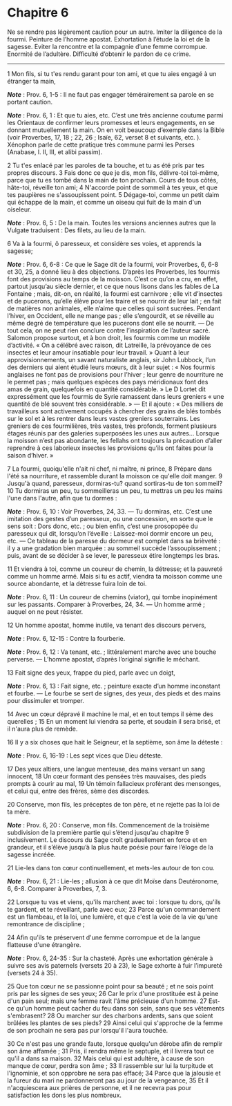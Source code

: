 # Chapitre 6

Ne se rendre pas légèrement caution pour un autre.
Imiter la diligence de la fourmi.
Peinture de l’homme apostat.
Exhortation à l’étude la loi et de la sagesse.
Eviter la rencontre et la compagnie d’une femme corrompue.
Enormité de l’adultère.
Difficulté d’obtenir le pardon de ce crime.

***

1 Mon fils, si tu t'es rendu garant pour ton ami, et que tu aies engagé à un étranger ta main,

***Note*** :  Prov. 6, 1-5 : Il ne faut pas engager témérairement sa parole en se portant caution.

***Note*** :  Prov. 6, 1 : Et que tu aies, etc. C’est une très ancienne coutume parmi les Orientaux de confirmer leurs promesses et leurs engagements, en se donnant mutuellement la main. On en voit beaucoup d’exemple dans la Bible (voir Proverbes, 17, 18 ; 22, 26 ; Isaïe, 62, verset 8 et suivants, etc. ). Xénophon parle de cette pratique très commune parmi les Perses (Anabase, l. II, III, et alibi passim).

2 Tu t'es enlacé par les paroles de ta bouche, et tu as été pris par tes propres discours. 3 Fais donc ce que je dis, mon fils, délivre-toi toi-même, parce que tu es tombé dans la main de ton prochain. Cours de tous côtés, hâte-toi, réveille ton ami; 4 N'accorde point de sommeil à tes yeux, et que tes paupières ne s'assoupissent point. 5 Dégage-toi, comme un petit daim qui échappe de la main, et comme un oiseau qui fuit de la main d'un oiseleur.

***Note*** :  Prov. 6, 5 : De la main. Toutes les versions anciennes autres que la Vulgate traduisent : Des filets, au lieu de la main.


6 Va à la fourmi, ô paresseux, et considère ses voies, et apprends la sagesse;

***Note*** :  Prov. 6, 6-8 : Ce que le Sage dit de la fourmi, voir Proverbes, 6, 6-8 et 30, 25, a donné lieu à des objections. D’après les Proverbes, les fourmis font des provisions au temps de la moisson. C’est ce qu’on a cru, en effet, partout jusqu’au siècle dernier, et ce que nous lisons dans les fables de La Fontaine ; mais, dit-on, en réalité, la fourmi est carnivore ; elle vit d’insectes et de pucerons, qu’elle élève pour les traire et se nourrir de leur lait ; en fait de matières non animales, elle n’aime que celles qui sont sucrées. Pendant l’hiver, en Occident, elle ne mange pas ; elle s’engourdit, et se réveille au même degré de température que les pucerons dont elle se nourrit. ― De tout cela, on ne peut rien conclure contre l’inspiration de l’auteur sacré. Salomon propose surtout, et à bon droit, les fourmis comme un modèle d’activité. « On a célébré avec raison, dit Latreille, la prévoyance de ces insectes et leur amour insatiable pour leur travail. » Quant à leur approvisionnements, un savant
naturaliste anglais, sir John Lubbock, l’un des derniers qui aient étudié leurs mœurs, dit à leur sujet : « Nos fourmis anglaises ne font pas de provisions pour l’hiver ; leur genre de nourriture ne le permet pas ; mais quelques espèces des pays méridionaux font des amas de grain, quelquefois en quantité considérable. » Le D Lortet dit expressément que les fourmis de Syrie ramassent dans leurs greniers « une quantité de blé souvent très considérable. » ― Et il ajoute : « Des milliers de travailleurs sont activement occupés à chercher des grains de blés tombés sur le sol et à les rentrer dans leurs vastes greniers souterrains. Les greniers de ces fourmilières, très vastes, très profonds, forment plusieurs étages réunis par des galeries superposées les unes aux autres… Lorsque la moisson n’est pas abondante, les fellahs ont toujours la précaution d’aller reprendre à ces laborieux insectes les provisions qu’ils ont faites pour la saison d’hiver. »

7 La fourmi, quoiqu'elle n'ait ni chef, ni maître, ni prince, 8 Prépare dans l'été sa nourriture, et rassemble durant la moisson ce qu'elle doit manger. 9 Jusqu'à quand, paresseux, dormiras-tu? quand sortiras-tu de ton sommeil? 10 Tu dormiras un peu, tu sommeilleras un peu, tu mettras un peu les mains l'une dans l'autre, afin que tu dormes :

***Note*** :  Prov. 6, 10 : Voir Proverbes, 24, 33. ― Tu dormiras, etc. C’est une imitation des gestes d’un paresseux, ou une concession, en sorte que le sens soit : Dors donc, etc. ; ou bien enfin, c’est une prosopopée du paresseux qui dit, lorsqu’on l’éveille : Laissez-moi dormir encore un peu, etc. ― Ce tableau de la paresse du dormeur est complet dans sa brièveté : il y a une gradation bien marquée : au sommeil succède l’assoupissement ; puis, avant de se décider à se lever, le paresseux étire longtemps les bras.

11 Et viendra à toi, comme un coureur de chemin, la détresse; et la pauvreté comme un homme armé. Mais si tu es actif, viendra ta moisson comme une source abondante, et la détresse fuira loin de toi.

***Note*** :  Prov. 6, 11 : Un coureur de chemins (viator), qui tombe inopinément sur les passants. Comparer à Proverbes, 24, 34. ― Un homme armé ; auquel on ne peut résister.


12 Un homme apostat, homme inutile, va tenant des discours pervers,

***Note*** :  Prov. 6, 12-15 : Contre la fourberie.

***Note*** :  Prov. 6, 12 : Va tenant, etc. ; littéralement marche avec une bouche perverse. ― L’homme apostat, d’après l’original signifie le méchant.

13 Fait signe des yeux, frappe du pied, parle avec un doigt,

***Note*** :  Prov. 6, 13 : Fait signe, etc. ; peinture exacte d’un homme inconstant et fourbe. ― Le fourbe se sert de signes, des yeux, des pieds et des mains pour dissimuler et tromper.

14 Avec un cœur dépravé il machine le mal, et en tout temps il sème des querelles ; 15 En un moment lui viendra sa perte, et soudain il sera brisé, et il n'aura plus de remède.


16 Il y a six choses que hait le Seigneur, et la septième, son âme la déteste :

***Note*** :  Prov. 6, 16-19 : Les sept vices que Dieu déteste.

17 Des yeux altiers, une langue menteuse, des mains versant un sang innocent, 18 Un cœur formant des pensées très mauvaises, des pieds prompts à courir au mal, 19 Un témoin fallacieux proférant des mensonges, et celui qui, entre des frères, sème des discordes.


20 Conserve, mon fils, les préceptes de ton père, et ne rejette pas la loi de ta mère.

***Note*** :  Prov. 6, 20 : Conserve, mon fils. Commencement de la troisième subdivision de la première partie qui s’étend jusqu’au chapitre 9 inclusivement. Le discours du Sage croît graduellement en force et en grandeur, et il s’élève jusqu’à la plus haute poésie pour faire l’éloge de la sagesse incréée.

21 Lie-les dans ton cœur continuellement, et mets-les autour de ton cou.

***Note*** :  Prov. 6, 21 : Lie-les ; allusion à ce que dit Moïse dans Deutéronome, 6, 6-8. Comparer à Proverbes, 7, 3.

22 Lorsque tu vas et viens, qu'ils marchent avec toi : lorsque tu dors, qu'ils te gardent, et te réveillant, parle avec eux; 23 Parce qu'un commandement est un flambeau, et la loi, une lumière, et que c'est la voie de la vie qu'une remontrance de discipline ;


24 Afin qu'ils te préservent d'une femme corrompue et de la langue flatteuse d'une étrangère.

***Note*** :  Prov. 6, 24-35 : Sur la chasteté. Après une exhortation générale à suivre ses avis paternels (versets 20 à 23), le Sage exhorte à fuir l’impureté (versets 24 à 35).

25 Que ton cœur ne se passionne point pour sa beauté ; et ne sois point pris par les signes de ses yeux; 26 Car le prix d'une prostituée est à peine d'un pain seul; mais une femme ravit l'âme précieuse d'un homme. 27 Est-ce qu'un homme peut cacher du feu dans son sein, sans que ses vêtements s'embrasent? 28 Ou marcher sur des charbons ardents, sans que soient brûlées les plantes de ses pieds? 29 Ainsi celui qui s'approche de la femme de son prochain ne sera pas pur lorsqu'il l'aura touchée.


30 Ce n'est pas une grande faute, lorsque quelqu'un dérobe afin de remplir son âme affamée ; 31 Pris, il rendra même le septuple, et il livrera tout ce qu'il a dans sa maison. 32 Mais celui qui est adultère, à cause de son manque de cœur, perdra son âme ; 33 Il rassemble sur lui la turpitude et l'ignominie, et son opprobre ne sera pas effacé; 34 Parce que la jalousie et la fureur du mari ne pardonneront pas au jour de la vengeance, 35 Et il n'acquiescera aux prières de personne, et il ne recevra pas pour satisfaction les dons les plus nombreux.

